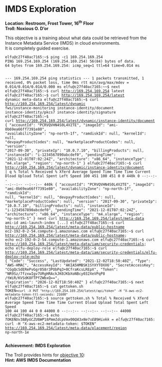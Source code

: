 <h1 id="imds-exploration">IMDS Exploration</h1>
<p><strong>Location: Restroom, Frost Tower, 16<sup>th</sup> Floor</strong><br>
<strong>Troll: Noxious O. D’or</strong></p>
<p>This objective is a training about what data could be retrieved from the Instance Metadata Service (IMDS) in cloud environments.<br>
It is completely guided exercise.</p>
<pre><code>elfu@c27f40ac7165:~$ ping -c1 169.254.169.254
PING 169.254.169.254 (169.254.169.254) 56(84) bytes of data.
64 bytes from 169.254.169.254: icmp_seq=1 ttl=64 time=0.014 ms

--- 169.254.169.254 ping statistics ---
1 packets transmitted, 1 received, 0% packet loss, time 0ms
rtt min/avg/max/mdev = 0.014/0.014/0.014/0.000 ms
elfu@c27f40ac7165:~~$ next
elfu@c27f40ac7165:~$ curl http://169.254.169.254
latest
elfu@c27f40ac7165:~$ curl http://169.254.169.254/latest
dynamic
meta-data
elfu@c27f40ac7165:~$ curl http://169.254.169.254/latest/dynamic
fws/instance-monitoring
instance-identity/document
instance-identity/pkcs7
instance-identity/signature
elfu@c27f40ac7165:~$ curl http://169.254.169.254/latest/dynamic/instance-identity/document
{
        "accountId": "PCRVQVHN4S0L4V2TE",
        "imageId": "ami-0b69ea66ff7391e80",
        "availabilityZone": "np-north-1f",
        "ramdiskId": null,
        "kernelId": null,
        "devpayProductCodes": null,
        "marketplaceProductCodes": null,
        "version": "2017-09-30",
        "privateIp": "10.0.7.10",
        "billingProducts": null,
        "instanceId": "i-1234567890abcdef0",
        "pendingTime": "2021-12-01T07:02:24Z",
        "architecture": "x86_64",
        "instanceType": "m4.xlarge",
        "region": "np-north-1"
}
elfu@c27f40ac7165:~$ curl http://169.254.169.254/latest/dynamic/instance-identity/document | q
% Total % Received % Xferd Average Speed Time Time Time Current
Dload Upload Total Spent Left Speed
100 451 100 451 0 0 440k 0 --:--:-- --:--:-- --:--:-- 440k
{
        "accountId": "PCRVQVHN4S0L4V2TE",
        "imageId": "ami-0b69ea66ff7391e80",
        "availabilityZone": "np-north-1f",
        "ramdiskId": null,
        "kernelId": null,
        "devpayProductCodes": null,
        "marketplaceProductCodes": null,
        "version": "2017-09-30",
        "privateIp": "10.0.7.10",
        "billingProducts": null,
        "instanceId": "i-1234567890abcdef0",
        "pendingTime": "2021-12-01T07:02:24Z",
        "architecture": "x86_64",
        "instanceType": "m4.xlarge",
        "region": "np-north-1"
}
next
curl http://169.254.169.254/latest/meta-data
ami-id
ami-launch-index
[...]
elfu@c27f40ac7165:~$ curl http://169.254.169.254/latest/meta-data/public-hostname
ec2-192-0-2-54.compute-1.amazonaws.com
elfu@c27f40ac7165:~$ curl http://169.254.169.254/latest/meta-data/public-hostname; echo
ec2-192-0-2-54.compute-1.amazonaws.com
elfu@c27f40ac7165:~$ curl http://169.254.169.254/latest/meta-data/iam/security-credentials; echo
elfu-deploy-role
elfu@c27f40ac7165:~$ curl http://169.254.169.254/latest/meta-data/iam/security-credentials/elfu-deploy-role;echo
{
        "Code": "Success",
        "LastUpdated": "2021-12-02T18:50:40Z",
        "Type": "AWS-HMAC",
        "AccessKeyId": "AKIA5HMBSK1SYXYTOXX6",
        "SecretAccessKey": "CGgQcSdERePvGgr058r3PObPq3+0CfraKcsLREpX",
        "Token": "NR9Sz/7fzxwIgv7URgHRAckJK0JKbXoNBcy032XeVPqP8        /tWiR/KVSdK8FTPfZWbxQ==",
        "Expiration": "2026-12-02T18:50:40Z"
}
elfu@c27f40ac7165:~$ next
elfu@c27f40ac7165:~$ cat gettoken.sh
TOKEN=`curl -X PUT "http://169.254.169.254/latest/api/token" -H "X-aws-ec2-metadata-token-ttl-seconds: 21600"`
elfu@c27f40ac7165:~$ source gettoken.sh
% Total % Received % Xferd Average Speed Time Time Time Current
Dload Upload Total Spent Left Speed
100 44 100 44 0 0 44000 0 --:--:-- --:--:-- --:--:-- 44000
elfu@c27f40ac7165:~$ echo $TOKEN
Uv38ByGCZU8WP18PmmIdcpVmx00QA3xNe7sEB9Hixkk=
elfu@c27f40ac7165:~$ curl -H "X-aws-ec2-metadata-token: $TOKEN" http://169.254.169.254/latest/meta-data/placement/region
np-north-1e
</code></pre>
<p><strong>Achievement: IMDS Exploration</strong></p>
<p>The Troll provides hints for <a href="https://github.com/joergschwarzwaelder/hhc2021/tree/master/Objective-10">objective 10</a>:<br>
<strong>Hint: AWS IMDS Documentation</strong></p>

